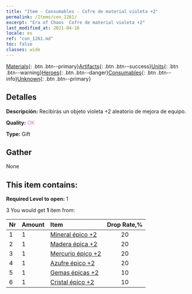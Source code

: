 ```yaml
---
title: "Item - Consumables - Cofre de material violeta +2"
permalink: /Items/con_1261/
excerpt: "Era of Chaos  Cofre de material violeta +2"
last_modified_at: 2021-04-16
locale: es
ref: "con_1261.md"
toc: false
classes: wide
---
```

 [Materials](/es/Items/){: .btn .btn--primary}[Artifacts](/es/Items/Artifacts/){: .btn .btn--success}[Units](/es/Items/Units/){: .btn .btn--warning}[Heroes](/es/Items/Heroes/){: .btn .btn--danger}[Consumables](/es/Items/Consumables/){: .btn .btn--info}[Unknown](/es/Items/Unknown/){: .btn .btn--primary}

## Detalles
 **Descripción:** Recibirás un objeto violeta +2 aleatorio de mejora de equipo.

 **Quality:** <span style="color: #DA70D6">OK</span>

 **Type:** Gift

## Gather

  None

## This item contains:

 **Required Level to open:** 1

 3 You would get **1** item  from:

  | Nr | Amount |     Item    | Drop Rate,% |
  |:---|:-------|:------------|:---------:|
  | 1 | 1 | [Mineral épico +2](/es/Items/mat_47/) | 20 | 
  | 2 | 1 | [Madera épica +2](/es/Items/mat_48/) | 20 | 
  | 3 | 1 | [Mercurio épico +2](/es/Items/mat_49/) | 20 | 
  | 4 | 1 | [Azufre épico +2](/es/Items/mat_50/) | 20 | 
  | 5 | 1 | [Gemas épicas +2](/es/Items/mat_51/) | 10 | 
  | 6 | 1 | [Cristal épico +2](/es/Items/mat_52/) | 10 | 
